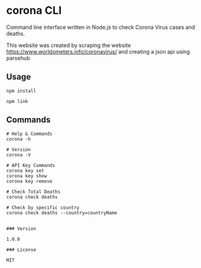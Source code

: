 # corona CLI

Command line interface written in Node.js to check Corona Virus cases and deaths.

This website was created by scraping the website https://www.worldometers.info/coronavirus/ and creating a json api using parsehub

## Usage

```
npm install

npm link
```

## Commands

```
# Help & Commands
corona -h

# Version
corona -V

# API Key Commands
corona key set
corona key show
corona key remove

# Check Total Deaths
corona check deaths

# Check by specific country
corona check deaths --country=countryName


### Version

1.0.0

### License

MIT